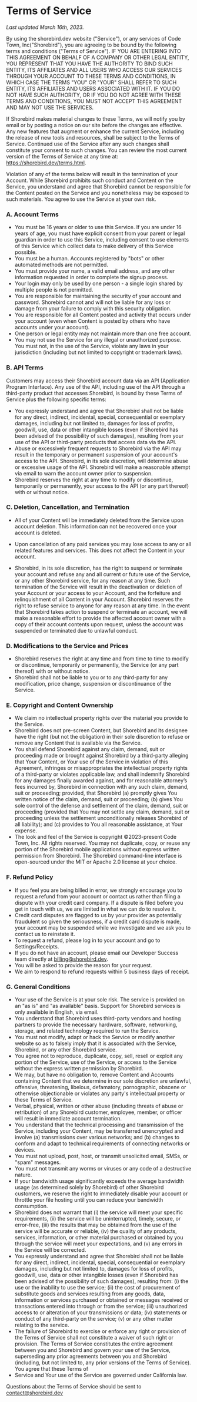 # Terms of Service
_Last updated March 16th, 2023._

By using the shorebird.dev website ("Service"), or any services of Code Town,
Inc("Shorebird"), you are agreeing to be bound by the following terms and
conditions ("Terms of Service"). IF YOU ARE ENTERING INTO THIS AGREEMENT ON
BEHALF OF A COMPANY OR OTHER LEGAL ENTITY, YOU REPRESENT THAT YOU HAVE THE
AUTHORITY TO BIND SUCH ENTITY, ITS AFFILIATES AND ALL USERS WHO ACCESS OUR
SERVICES THROUGH YOUR ACCOUNT TO THESE TERMS AND CONDITIONS, IN WHICH CASE THE
TERMS "YOU" OR "YOUR" SHALL REFER TO SUCH ENTITY, ITS AFFILIATES AND USERS
ASSOCIATED WITH IT. IF YOU DO NOT HAVE SUCH AUTHORITY, OR IF YOU DO NOT AGREE
WITH THESE TERMS AND CONDITIONS, YOU MUST NOT ACCEPT THIS AGREEMENT AND MAY NOT
USE THE SERVICES.

If Shorebird makes material changes to these Terms, we will notify you by email
or by posting a notice on our site before the changes are effective. Any new
features that augment or enhance the current Service, including the release of
new tools and resources, shall be subject to the Terms of Service. Continued use
of the Service after any such changes shall constitute your consent to such
changes. You can review the most current version of the Terms of Service at any
time at: https://shorebird.dev/terms.html.

Violation of any of the terms below will result in the termination of your
Account. While Shorebird prohibits such conduct and Content on the Service, you
understand and agree that Shorebird cannot be responsible for the Content posted
on the Service and you nonetheless may be exposed to such materials. You agree
to use the Service at your own risk.

### A. Account Terms
* You must be 16 years or older to use this Service. If you are under 16 years
of age, you must have explicit consent from your parent or legal guardian in
order to use this Service, including consent to use elements of this Service
which collect data to make delivery of this Service possible.
* You must be a human. Accounts registered by "bots" or other automated methods
  are not permitted.
* You must provide your name, a valid email address, and any other information
requested in order to complete the signup process.
* Your login may only be used by one person - a single login shared by multiple
  people is not permitted.
* You are responsible for maintaining the security of your account and password.
Shorebird cannot and will not be liable for any loss or damage from your failure
to comply with this security obligation.
* You are responsible for all Content posted and activity that occurs under your
account (even when Content is posted by others who have accounts under your
account).
* One person or legal entity may not maintain more than one free account.
* You may not use the Service for any illegal or unauthorized purpose. You must
not, in the use of the Service, violate any laws in your jurisdiction (including
but not limited to copyright or trademark laws).

### B. API Terms
Customers may access their Shorebird account data via an API (Application
Program Interface). Any use of the API, including use of the API through a
third-party product that accesses Shorebird, is bound by these Terms of Service
plus the following specific terms:

* You expressly understand and agree that Shorebird shall not be liable for any
direct, indirect, incidental, special, consequential or exemplary damages,
including but not limited to, damages for loss of profits, goodwill, use, data
or other intangible losses (even if Shorebird has been advised of the
possibility of such damages), resulting from your use of the API or third-party
products that access data via the API.
* Abuse or excessively frequent requests to Shorebird via the API may result in
the temporary or permanent suspension of your account's access to the API.
Shorebird, in its sole discretion, will determine abuse or excessive usage of
the API. Shorebird will make a reasonable attempt via email to warn the account
owner prior to suspension.
* Shorebird reserves the right at any time to modify or discontinue, temporarily
or permanently, your access to the API (or any part thereof) with or without
notice.


### C. Deletion, Cancellation, and Termination
* All of your Content will be immediately deleted from the Service upon account
deletion. This information can not be recovered once your account is deleted.

* Upon cancellation of any paid services you may lose access to any or all
related features and services. This does not affect the Content in your account.

* Shorebird, in its sole discretion, has the right to suspend or terminate your
account and refuse any and all current or future use of the Service, or any
other Shorebird service, for any reason at any time. Such termination of the
Service will result in the deactivation or deletion of your Account or your
access to your Account, and the forfeiture and relinquishment of all Content in
your Account. Shorebird reserves the right to refuse service to anyone for any
reason at any time. In the event that Shorebird takes action to suspend or
terminate an account, we will make a reasonable effort to provide the affected
account owner with a copy of their account contents upon request, unless the
account was suspended or terminated due to unlawful conduct.

### D. Modifications to the Service and Prices
* Shorebird reserves the right at any time and from time to time to modify or
discontinue, temporarily or permanently, the Service (or any part thereof) with
or without notice.
* Shorebird shall not be liable to you or to any third-party for any
modification, price change, suspension or discontinuance of the Service.

### E. Copyright and Content Ownership
* We claim no intellectual property rights over the material you provide to the
  Service.
* Shorebird does not pre-screen Content, but Shorebird and its designee have the
right (but not the obligation) in their sole discretion to refuse or remove any
Content that is available via the Service.
* You shall defend Shorebird against any claim, demand, suit or proceeding made
or brought against Shorebird by a third-party alleging that Your Content, or
Your use of the Service in violation of this Agreement, infringes or
misappropriates the intellectual property rights of a third-party or violates
applicable law, and shall indemnify Shorebird for any damages finally awarded
against, and for reasonable attorney’s fees incurred by, Shorebird in connection
with any such claim, demand, suit or proceeding; provided, that Shorebird (a)
promptly gives You written notice of the claim, demand, suit or proceeding; (b)
gives You sole control of the defense and settlement of the claim, demand, suit
or proceeding (provided that You may not settle any claim, demand, suit or
proceeding unless the settlement unconditionally releases Shorebird of all
liability); and (c) provides to You all reasonable assistance, at Your expense.
* The look and feel of the Service is copyright ©2023-present Code Town, Inc.
All rights reserved. You may not duplicate, copy, or reuse any portion of the
Shorebird mobile applications without express written permission from Shorebird.
The Shorebird command-line interface is open-sourced under the MIT or Apache 2.0
license at your choice.

### F. Refund Policy
* If you feel you are being billed in error, we strongly encourage you to
request a refund from your account or contact us rather than filing a dispute
with your credit card company. If a dispute is filed before you get in touch
with us, we are limited in what we can do to resolve it.
* Credit card disputes are flagged to us by your provider as potentially
fraudulent so given the seriousness, if a credit card dispute is made, your
account may be suspended while we investigate and we ask you to contact us to
reinstate it.
* To request a refund, please log in to your account and go to
  Settings/Receipts.
* If you do not have an account, please email our Developer Success team
  directly at billing@shorebird.dev.
* You will be asked to provide the reason for your request.
* We aim to respond to refund requests within 5 business days of receipt.

### G. General Conditions
* Your use of the Service is at your sole risk. The service is provided on an
"as is" and "as available" basis. Support for Shorebird services is only
available in English, via email.
* You understand that Shorebird uses third-party vendors and hosting partners to
provide the necessary hardware, software, networking, storage, and related
technology required to run the Service.
* You must not modify, adapt or hack the Service or modify another website so as
to falsely imply that it is associated with the Service, Shorebird, or any other
Shorebird service.
* You agree not to reproduce, duplicate, copy, sell, resell or exploit any
portion of the Service, use of the Service, or access to the Service without the
express written permission by Shorebird.
* We may, but have no obligation to, remove Content and Accounts containing
Content that we determine in our sole discretion are unlawful, offensive,
threatening, libelous, defamatory, pornographic, obscene or otherwise
objectionable or violates any party's intellectual property or these Terms of
Service.
* Verbal, physical, written or other abuse (including threats of abuse or
retribution) of any Shorebird customer, employee, member, or officer will result
in immediate account termination.
* You understand that the technical processing and transmission of the Service,
including your Content, may be transferred unencrypted and involve (a)
transmissions over various networks; and (b) changes to conform and adapt to
technical requirements of connecting networks or devices.
* You must not upload, post, host, or transmit unsolicited email, SMSs, or
  "spam" messages.
* You must not transmit any worms or viruses or any code of a destructive
  nature.
* If your bandwidth usage significantly exceeds the average bandwidth usage (as
determined solely by Shorebird) of other Shorebird customers, we reserve the
right to immediately disable your account or throttle your file hosting until
you can reduce your bandwidth consumption.
* Shorebird does not warrant that (i) the service will meet your specific
requirements, (ii) the service will be uninterrupted, timely, secure, or
error-free, (iii) the results that may be obtained from the use of the service
will be accurate or reliable, (iv) the quality of any products, services,
information, or other material purchased or obtained by you through the service
will meet your expectations, and (v) any errors in the Service will be
corrected.
* You expressly understand and agree that Shorebird shall not be liable for any
direct, indirect, incidental, special, consequential or exemplary damages,
including but not limited to, damages for loss of profits, goodwill, use, data
or other intangible losses (even if Shorebird has been advised of the
possibility of such damages), resulting from: (i) the use or the inability to
use the service; (ii) the cost of procurement of substitute goods and services
resulting from any goods, data, information or services purchased or obtained or
messages received or transactions entered into through or from the service;
(iii) unauthorized access to or alteration of your transmissions or data; (iv)
statements or conduct of any third-party on the service; (v) or any other matter
relating to the service.
* The failure of Shorebird to exercise or enforce any right or provision of the
Terms of Service shall not constitute a waiver of such right or provision. The
Terms of Service constitutes the entire agreement between you and Shorebird and
govern your use of the Service, superseding any prior agreements between you and
Shorebird (including, but not limited to, any prior versions of the Terms of
Service). You agree that these Terms of
* Service and Your use of the Service are governed under California law.


Questions about the Terms of Service should be sent to contact@shorebird.dev
